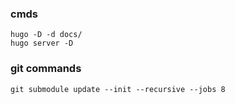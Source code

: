 ### cmds

```
hugo -D -d docs/
hugo server -D
```

### git commands
```
git submodule update --init --recursive --jobs 8
```